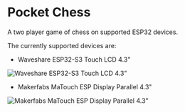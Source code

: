 # Pocket Chess

A two player game of chess on supported ESP32 devices.


The currently supported devices are:

- Waveshare ESP32-S3 Touch LCD 4.3"

![Waveshare ESP32-S3 Touch LCD 4.3"](https://www.waveshare.com/img/devkit/ESP32-S3-Touch-LCD-4.3/ESP32-S3-Touch-LCD-4.3-details-9.jpg)

- Makerfabs MaTouch ESP Display Parallel 4.3"

![Makerfabs MaTouch ESP Display Parallel 4.3"](https://www.makerfabs.com/media/catalog/product/cache/5082619e83af502b1cf28572733576a0/e/s/esp32-s3-paral_lel-tft_4.3-_13.jpg)
